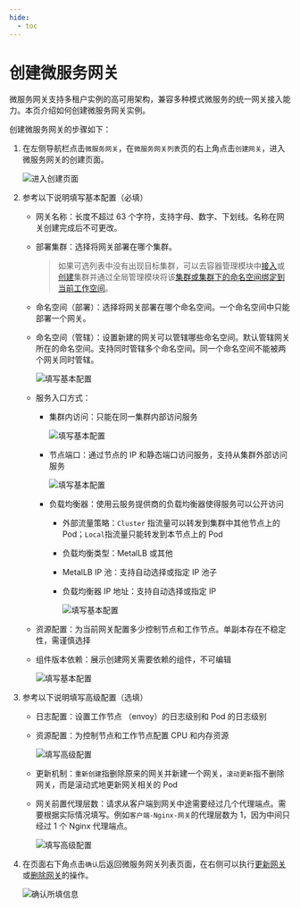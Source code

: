```yaml
---
hide:
  - toc
---
```


# 创建微服务网关

微服务网关支持多租户实例的高可用架构，兼容多种模式微服务的统一网关接入能力。本页介绍如何创建微服务网关实例。

创建微服务网关的步骤如下：

1. 在左侧导航栏点击`微服务网关`，在`微服务网关列表`页的右上角点击`创建网关`，进入微服务网关的创建页面。

    ![进入创建页面](https://docs.daocloud.io/daocloud-docs-images/docs/skoala/ms-gateway/gateway/imgs/enter-creation-page.png)

2. 参考以下说明填写基本配置（必填）

    - 网关名称：长度不超过 63 个字符，支持字母、数字、下划线。名称在网关创建完成后不可更改。
    - 部署集群：选择将网关部署在哪个集群。

        > 如果可选列表中没有出现目标集群，可以去容器管理模块中[接入](../../kpanda/user-guide/clusters/integrate-cluster.md)或[创建](../../kpanda/user-guide/clusters/create-cluster.md)集群并通过全局管理模块将该[集群或集群下的命名空间绑定到当前工作空间](../../../ghippo/user-guide/workspace/quota/#_4)。

    - 命名空间（部署）：选择将网关部署在哪个命名空间。一个命名空间中只能部署一个网关。
    - 命名空间（管辖）：设置新建的网关可以管辖哪些命名空间。默认管辖网关所在的命名空间。支持同时管辖多个命名空间。同一个命名空间不能被两个网关同时管辖。

        ![填写基本配置](https://docs.daocloud.io/daocloud-docs-images/docs/skoala/ms-gateway/gateway/imgs/config.png)

    - 服务入口方式：

        - 集群内访问：只能在同一集群内部访问服务

            ![填写基本配置](https://docs.daocloud.io/daocloud-docs-images/docs/skoala/ms-gateway/gateway/imgs/config01.png)

        - 节点端口：通过节点的 IP 和静态端口访问服务，支持从集群外部访问服务

            ![填写基本配置](https://docs.daocloud.io/daocloud-docs-images/docs/skoala/ms-gateway/gateway/imgs/config02.png)

        - 负载均衡器：使用云服务提供商的负载均衡器使得服务可以公开访问

            - 外部流量策略：`Cluster` 指流量可以转发到集群中其他节点上的 Pod；`Local`指流量只能转发到本节点上的 Pod
            - 负载均衡类型：MetalLB 或其他
            - MetalLB IP 池：支持自动选择或指定 IP 池子
            - 负载均衡器 IP 地址：支持自动选择或指定 IP

                ![填写基本配置](https://docs.daocloud.io/daocloud-docs-images/docs/skoala/ms-gateway/gateway/imgs/config03.png)

    - 资源配置：为当前网关配置多少控制节点和工作节点。单副本存在不稳定性，需谨慎选择
    - 组件版本依赖：展示创建网关需要依赖的组件，不可编辑

        ![填写基本配置](https://docs.daocloud.io/daocloud-docs-images/docs/skoala/ms-gateway/gateway/imgs/config04.png)

3. 参考以下说明填写高级配置（选填）

    - 日志配置：设置工作节点 （envoy）的日志级别和 Pod 的日志级别
    - 资源配置：为控制节点和工作节点配置 CPU 和内存资源

        ![填写高级配置](https://docs.daocloud.io/daocloud-docs-images/docs/skoala/ms-gateway/gateway/imgs/config05.png)

    - 更新机制：`重新创建`指删除原来的网关并新建一个网关，`滚动更新`指不删除网关，而是滚动式地更新网关相关的 Pod
    - 网关前置代理层数：请求从客户端到网关中途需要经过几个代理端点。需要根据实际情况填写。例如`客户端-Nginx-网关`的代理层数为 1，因为中间只经过 1 个 Nginx 代理端点。

        ![填写高级配置](https://docs.daocloud.io/daocloud-docs-images/docs/skoala/ms-gateway/gateway/imgs/config06.png)

4. 在页面右下角点击`确认`后返回微服务网关列表页面，在右侧可以执行[更新网关](update-gateway.md)或[删除网关](delete-gateway.md)的操作。

    ![确认所填信息](https://docs.daocloud.io/daocloud-docs-images/docs/skoala/ms-gateway/gateway/imgs/confirm.png)
